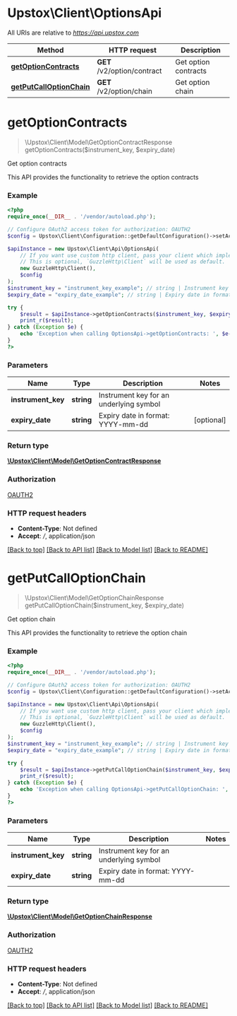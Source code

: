 # Upstox\Client\OptionsApi

All URIs are relative to *https://api.upstox.com*

Method | HTTP request | Description
------------- | ------------- | -------------
[**getOptionContracts**](OptionsApi.md#getoptioncontracts) | **GET** /v2/option/contract | Get option contracts
[**getPutCallOptionChain**](OptionsApi.md#getputcalloptionchain) | **GET** /v2/option/chain | Get option chain

# **getOptionContracts**
> \Upstox\Client\Model\GetOptionContractResponse getOptionContracts($instrument_key, $expiry_date)

Get option contracts

This API provides the functionality to retrieve the option contracts

### Example
```php
<?php
require_once(__DIR__ . '/vendor/autoload.php');

// Configure OAuth2 access token for authorization: OAUTH2
$config = Upstox\Client\Configuration::getDefaultConfiguration()->setAccessToken('YOUR_ACCESS_TOKEN');

$apiInstance = new Upstox\Client\Api\OptionsApi(
    // If you want use custom http client, pass your client which implements `GuzzleHttp\ClientInterface`.
    // This is optional, `GuzzleHttp\Client` will be used as default.
    new GuzzleHttp\Client(),
    $config
);
$instrument_key = "instrument_key_example"; // string | Instrument key for an underlying symbol
$expiry_date = "expiry_date_example"; // string | Expiry date in format: YYYY-mm-dd

try {
    $result = $apiInstance->getOptionContracts($instrument_key, $expiry_date);
    print_r($result);
} catch (Exception $e) {
    echo 'Exception when calling OptionsApi->getOptionContracts: ', $e->getMessage(), PHP_EOL;
}
?>
```

### Parameters

Name | Type | Description  | Notes
------------- | ------------- | ------------- | -------------
 **instrument_key** | **string**| Instrument key for an underlying symbol |
 **expiry_date** | **string**| Expiry date in format: YYYY-mm-dd | [optional]

### Return type

[**\Upstox\Client\Model\GetOptionContractResponse**](../Model/GetOptionContractResponse.md)

### Authorization

[OAUTH2](../../README.md#OAUTH2)

### HTTP request headers

 - **Content-Type**: Not defined
 - **Accept**: */*, application/json

[[Back to top]](#) [[Back to API list]](../../README.md#documentation-for-api-endpoints) [[Back to Model list]](../../README.md#documentation-for-models) [[Back to README]](../../README.md)

# **getPutCallOptionChain**
> \Upstox\Client\Model\GetOptionChainResponse getPutCallOptionChain($instrument_key, $expiry_date)

Get option chain

This API provides the functionality to retrieve the option chain

### Example
```php
<?php
require_once(__DIR__ . '/vendor/autoload.php');

// Configure OAuth2 access token for authorization: OAUTH2
$config = Upstox\Client\Configuration::getDefaultConfiguration()->setAccessToken('YOUR_ACCESS_TOKEN');

$apiInstance = new Upstox\Client\Api\OptionsApi(
    // If you want use custom http client, pass your client which implements `GuzzleHttp\ClientInterface`.
    // This is optional, `GuzzleHttp\Client` will be used as default.
    new GuzzleHttp\Client(),
    $config
);
$instrument_key = "instrument_key_example"; // string | Instrument key for an underlying symbol
$expiry_date = "expiry_date_example"; // string | Expiry date in format: YYYY-mm-dd

try {
    $result = $apiInstance->getPutCallOptionChain($instrument_key, $expiry_date);
    print_r($result);
} catch (Exception $e) {
    echo 'Exception when calling OptionsApi->getPutCallOptionChain: ', $e->getMessage(), PHP_EOL;
}
?>
```

### Parameters

Name | Type | Description  | Notes
------------- | ------------- | ------------- | -------------
 **instrument_key** | **string**| Instrument key for an underlying symbol |
 **expiry_date** | **string**| Expiry date in format: YYYY-mm-dd |

### Return type

[**\Upstox\Client\Model\GetOptionChainResponse**](../Model/GetOptionChainResponse.md)

### Authorization

[OAUTH2](../../README.md#OAUTH2)

### HTTP request headers

 - **Content-Type**: Not defined
 - **Accept**: */*, application/json

[[Back to top]](#) [[Back to API list]](../../README.md#documentation-for-api-endpoints) [[Back to Model list]](../../README.md#documentation-for-models) [[Back to README]](../../README.md)

